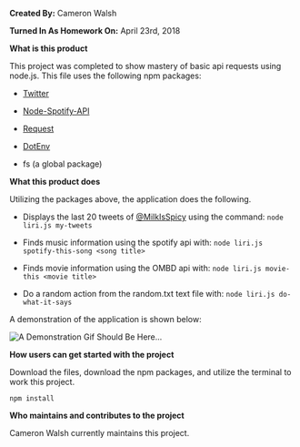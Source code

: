 **Created By:** Cameron Walsh

**Turned In As Homework On:** April 23rd, 2018


**What is this product**

This project was completed to show mastery of basic api requests using node.js. This file uses the following npm packages:

   - [Twitter](https://www.npmjs.com/package/twitter)
   
   - [Node-Spotify-API](https://www.npmjs.com/package/node-spotify-api)
   
   - [Request](https://www.npmjs.com/package/request)

   - [DotEnv](https://www.npmjs.com/package/dotenv)

   - fs (a global package)

**What this product does**

Utilizing the packages above, the application does the following.

- Displays the last 20 tweets of [@MilkIsSpicy](https://twitter.com/MilkIsSpicy) using the command: 
```node liri.js my-tweets```

- Finds music information using the spotify api with:
```node liri.js spotify-this-song <song title>```

- Finds movie information using the OMBD api with:
```node liri.js movie-this <movie title>```

- Do a random action from the random.txt text file with:
```node liri.js do-what-it-says```

A demonstration of the application is shown below:

![A Demonstration Gif Should Be Here...](Apr-23-2018-4_59-PM.gif?v=4&s=50)

**How users can get started with the project**

Download the files, download the npm packages, and utilize the terminal to work this project.

```
npm install
```

**Who maintains and contributes to the project**

Cameron Walsh currently maintains this project.